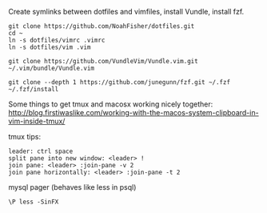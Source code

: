 Create symlinks between dotfiles and vimfiles, install Vundle, install fzf.
```
git clone https://github.com/NoahFisher/dotfiles.git
cd ~
ln -s dotfiles/vimrc .vimrc
ln -s dotfiles/vim .vim

git clone https://github.com/VundleVim/Vundle.vim.git ~/.vim/bundle/Vundle.vim

git clone --depth 1 https://github.com/junegunn/fzf.git ~/.fzf
~/.fzf/install

```


Some things to get tmux and macosx working nicely together:
http://blog.firstiwaslike.com/working-with-the-macos-system-clipboard-in-vim-inside-tmux/


tmux tips:
```
leader: ctrl space
split pane into new window: <leader> !
join pane: <leader> :join-pane -v 2
join pane horizontally: <leader> :join-pane -t 2
```


mysql pager (behaves like less in psql)
```
\P less -SinFX
```

